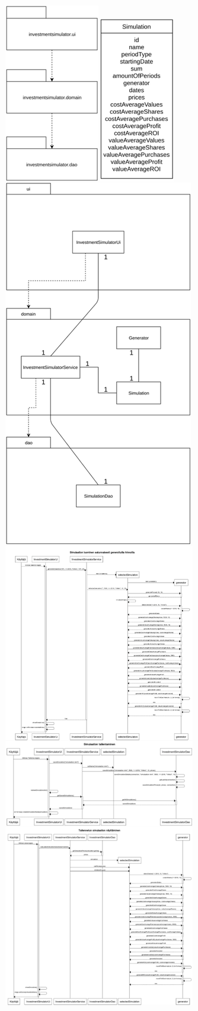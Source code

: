 <img src="https://raw.githubusercontent.com/JoakimJoensuu/ot-harjoitustyo/master/dokumentaatio/kuvat/pakkausrakenne.png" width="250">
<img src="https://raw.githubusercontent.com/JoakimJoensuu/ot-harjoitustyo/master/dokumentaatio/kuvat/datamalli.png" width="200">
<img src="https://raw.githubusercontent.com/JoakimJoensuu/ot-harjoitustyo/master/dokumentaatio/kuvat/pakkauskaavio.png" width="500">
<img src="https://raw.githubusercontent.com/JoakimJoensuu/ot-harjoitustyo/master/dokumentaatio/kuvat/sekvenssikaavioSimulaationLuominenSatunnaisillaHinnoilla.png" width="750">
<img src="https://raw.githubusercontent.com/JoakimJoensuu/ot-harjoitustyo/master/dokumentaatio/kuvat/sekvenssikaavioSimulaationTallentaminen.png" width="750">
<img src="https://raw.githubusercontent.com/JoakimJoensuu/ot-harjoitustyo/master/dokumentaatio/kuvat/sekvenssikaavioTallennetunSimulaationGenerointiJaNayttaminen.png" width="750">




